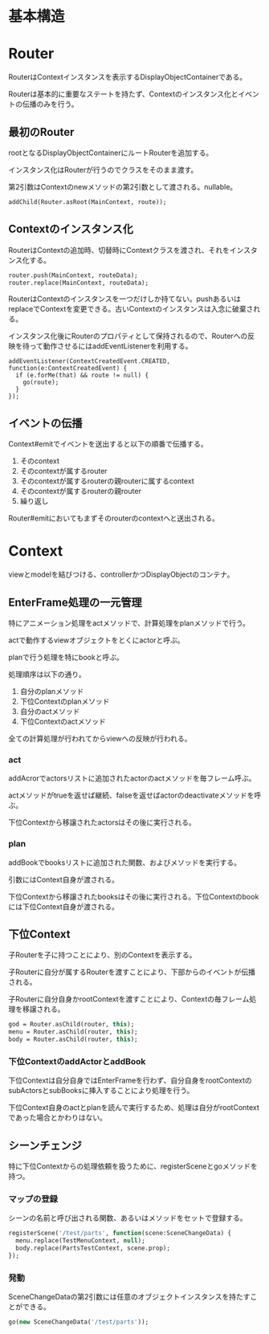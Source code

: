 # 基本構造

# Router

RouterはContextインスタンスを表示するDisplayObjectContainerである。

Routerは基本的に重要なステートを持たず、Contextのインスタンス化とイベントの伝播のみを行う。

## 最初のRouter

rootとなるDisplayObjectContainerにルートRouterを追加する。

インスタンス化はRouterが行うのでクラスをそのまま渡す。

第2引数はContextのnewメソッドの第2引数として渡される。nullable。

```haxe
addChild(Router.asRoot(MainContext, route));
```

## Contextのインスタンス化

RouterはContextの追加時、切替時にContextクラスを渡され、それをインスタンス化する。

```haxe
router.push(MainContext, routeData);
router.replace(MainContext, routeData);
```

RouterはContextのインスタンスを一つだけしか持てない。pushあるいはreplaceでContextを変更できる。古いContextのインスタンスは入念に破棄される。

インスタンス化後にRouterのプロパティとして保持されるので、Routerへの反映を待って動作させるにはaddEventListenerを利用する。

```
addEventListener(ContextCreatedEvent.CREATED, function(e:ContextCreatedEvent) {
  if (e.forMe(that) && route != null) {
    go(route);
  }
});
```

## イベントの伝播

Context#emitでイベントを送出すると以下の順番で伝播する。

1. そのcontext
1. そのcontextが属するrouter
1. そのcontextが属するrouterの親routerに属するcontext
1. そのcontextが属するrouterの親router
1. 繰り返し

Router#emitにおいてもまずそのrouterのcontextへと送出される。


# Context

viewとmodelを結びつける、controllerかつDisplayObjectのコンテナ。

## EnterFrame処理の一元管理

特にアニメーション処理をactメソッドで、計算処理をplanメソッドで行う。

actで動作するviewオブジェクトをとくにactorと呼ぶ。

planで行う処理を特にbookと呼ぶ。

処理順序は以下の通り。

1. 自分のplanメソッド
1. 下位Contextのplanメソッド
1. 自分のactメソッド
1. 下位Contextのactメソッド

全ての計算処理が行われてからviewへの反映が行われる。

### act

addAcrorでactorsリストに追加されたactorのactメソッドを毎フレーム呼ぶ。

actメソッドがtrueを返せば継続、falseを返せばactorのdeactivateメソッドを呼ぶ。

下位Contextから移譲されたactorsはその後に実行される。

### plan

addBookでbooksリストに追加された関数、およびメソッドを実行する。

引数にはContext自身が渡される。

下位Contextから移譲されたbooksはその後に実行される。下位Contextのbookには下位Context自身が渡される。

## 下位Context

子Routerを子に持つことにより、別のContextを表示する。

子Routerに自分が属するRouterを渡すことにより、下部からのイベントが伝播される。

子Routerに自分自身かrootContextを渡すことにより、Contextの毎フレーム処理を移譲される。

```haxe
god = Router.asChild(router, this);
menu = Router.asChild(router, this);
body = Router.asChild(router, this);
```

### 下位ContextのaddActorとaddBook

下位Contextは自分自身ではEnterFrameを行わず、自分自身をrootContextのsubActorsとsubBooksに挿入することにより処理を行う。

下位Context自身のactとplanを読んで実行するため、処理は自分がrootContextであった場合とかわりはない。

## シーンチェンジ

特に下位Contextからの処理依頼を扱うために、registerSceneとgoメソッドを持つ。

### マップの登録

シーンの名前と呼び出される関数、あるいはメソッドをセットで登録する。

```haxe
registerScene('/test/parts', function(scene:SceneChangeData) {
  menu.replace(TestMenuContext, null);
  body.replace(PartsTestContext, scene.prop);
});
```

### 発動

SceneChangeDataの第2引数には任意のオブジェクトインスタンスを持たすことができる。

```haxe
go(new SceneChangeData('/test/parts'));
```
